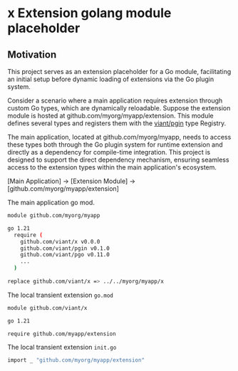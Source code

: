 # x Extension golang module placeholder

## Motivation

This project serves as an extension placeholder for a Go module, facilitating an initial setup before dynamic loading of extensions via the Go plugin system.

Consider a scenario where a main application requires extension through custom Go types, which are dynamically reloadable. 
Suppose the extension module is hosted at github.com/myorg/myapp/extension. 
This module defines several types and registers them with the [viant/pgin](https://github.com/viant/pgin) type Registry.

The main application, located at github.com/myorg/myapp, needs to access these types both through the Go plugin system for runtime extension and directly as a dependency for compile-time integration. 
This project is designed to support the direct dependency mechanism, ensuring seamless access to the extension types within the main application's ecosystem.


[Main Application] -> [Extension Module] -> [github.com/myorg/myapp/extension]


The main application go mod.  
```bash
module github.com/myorg/myapp

go 1.21
  require (
    github.com/viant/x v0.0.0
    github.com/viant/pgin v0.1.0
    github.com/viant/pgo v0.11.0
    ...
  )
    
replace github.com/viant/x => ../../myorg/myapp/x
```



The local transient extension ```go.mod```
```bash
module github.com/viant/x

go 1.21

require github.com/myapp/extension
```


The local transient extension ```init.go```
```bash
import _ "github.com/myorg/myapp/extension"
```



